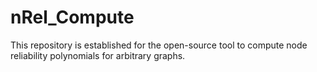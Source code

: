 # nRel_Compute
This repository is established for the open-source tool to compute node reliability polynomials for arbitrary graphs.
